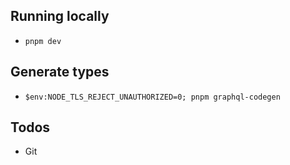 ## Running locally
- `pnpm dev`

## Generate types
- `$env:NODE_TLS_REJECT_UNAUTHORIZED=0; pnpm graphql-codegen`

## Todos
- Git
